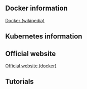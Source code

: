 ## Docker information
<a href = "https://en.wikipedia.org/wiki/Docker_(software)">Docker (wikipedia)</a>

## Kubernetes information

## Official website
<a href = "https://www.docker.com/">Official website (docker)</a>


## Tutorials


